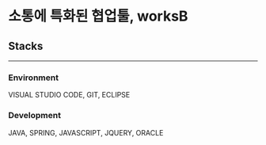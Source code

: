 # 소통에 특화된 협업툴, worksB
<h2>Stacks</h2>
<hr>
<h3>Environment</h3>
<p>VISUAL STUDIO CODE, GIT, ECLIPSE</p>
<h3>Development</h3>
<p>JAVA, SPRING, JAVASCRIPT, JQUERY, ORACLE</p>

